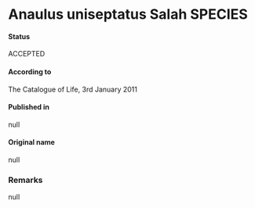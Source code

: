 Anaulus uniseptatus Salah SPECIES
=======

#### Status
ACCEPTED

#### According to
The Catalogue of Life, 3rd January 2011

#### Published in
null

#### Original name
null

### Remarks
null